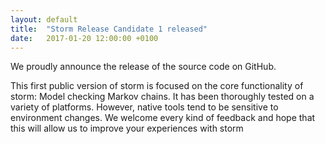 ```yaml
---
layout: default
title:  "Storm Release Candidate 1 released"
date:   2017-01-20 12:00:00 +0100
---
```


We proudly announce the release of the source code on GitHub.
<!--more-->

This first public version of storm is focused on the core functionality of storm: Model checking Markov chains. It has been thoroughly tested on a variety of platforms. However, native tools tend to be sensitive to environment changes. We welcome every kind of feedback and hope that this will allow us to improve your experiences with storm
